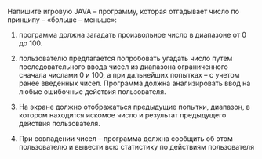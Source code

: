 Напишите игровую JAVA – программу, которая отгадывает число по принципу – «больше – меньше»:

1.	программа должна загадать произвольное число в диапазоне от 0 до 100. 
    
2.	пользователю предлагается попробовать угадать число путем последовательного ввода чисел из диапазона ограниченного сначала числами 0 и 100, а при дальнейших попытках – с учетом ранее введенных чисел. Программа должна анализировать ввод на любые ошибочные действия пользователя.

3.	На экране должно отображаться предыдущие попытки, диапазон, в котором находится искомое число и результат предыдущего действия пользователя.

4.	При совпадении чисел – программа должна сообщить об этом пользователю и вывести всю статистику по действиям пользователя
